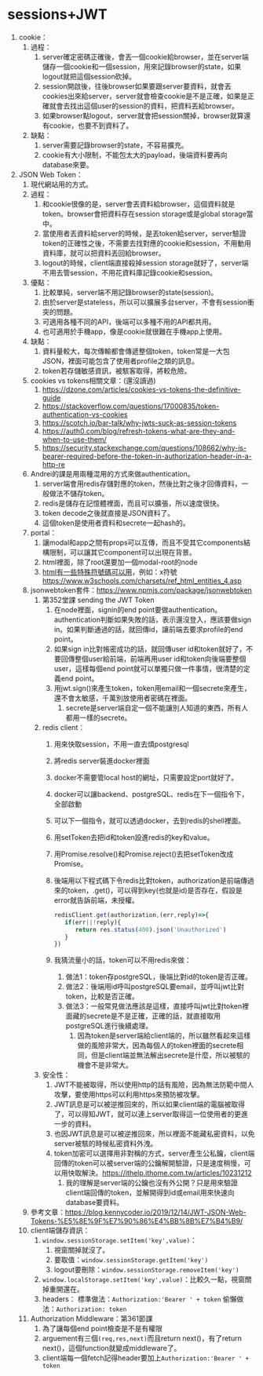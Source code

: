 # sessions+JWT

1. cookie：
   1. 過程：
      1. server確定密碼正確後，會丟一個cookie給browser，並在server端儲存一個cookie和一個session，用來記錄browser的state，如果logout就把這個session砍掉。
      2. session開啟後，往後browser如果要跟server要資料，就會丟cookies出來給server，server就會檢查cookie是不是正確，如果是正確就會去找出這個user的session的資料，把資料丟給browser。
      3. 如果browser點logout，server就會把session關掉，browser就算還有cookie，也要不到資料了。
   2. 缺點：
      1. server需要記錄browser的state，不容易擴充。
      2. cookie有大小限制，不能包太大的payload，後端資料要再向database來要。
2. JSON Web Token：
   1. 現代網站用的方式。
   2. 過程：
      1. 和cookie很像的是，server會丟資料給browser，這個資料就是token。browser會把資料存在session storage或是global storage當中。
      2. 當使用者丟資料給server的時候，是丟token給server，server驗證token的正確性之後，不需要去找對應的cookie和session，不用動用資料庫，就可以把資料丟回給browser。
      3. logout的時候，client端直接殺掉session storage就好了，server端不用去管session，不用花資料庫記錄cookie和session。
   3. 優點：
      1. 比較單純，server端不用記錄browser的state(session)。
      2. 由於server是stateless，所以可以擴展多台server，不會有session衝突的問題。
      3. 可適用各種不同的API，後端可以多種不用的API都共用。
      4. 也可適用於手機app，像是cookie就很難在手機app上使用。
   4. 缺點：
      1. 資料量較大，每次傳輸都會傳遞整個token，token常是一大包JSON，裡面可能包含了使用者profile之類的訊息。
      2. token若存儲敏感資訊，被駭客取得，將較危險。
   5. cookies vs tokens相關文章：(還沒讀過)
      1. <https://dzone.com/articles/cookies-vs-tokens-the-definitive-guide>
      2. <https://stackoverflow.com/questions/17000835/token-authentication-vs-cookies>
      3. <https://scotch.io/bar-talk/why-jwts-suck-as-session-tokens>
      4. <https://auth0.com/blog/refresh-tokens-what-are-they-and-when-to-use-them/>
      5. <https://security.stackexchange.com/questions/108662/why-is-bearer-required-before-the-token-in-authorization-header-in-a-http-re>
   6. Andrei的課是用兩種混用的方式來做authentication。
      1. server端會用redis存儲對應的token，然後比對之後才回傳資料，一般做法不儲存token。
      2. redis是儲存在記憶體裡面，而且可以擴張，所以速度很快。
      3. token decode之後就直接是JSON資料了。
      4. 這個token是使用者資料和secrete一起hash的。
   7. portal：
      1. 讓modal和app之間有props可以互傳，而且不受其它components結構限制，可以讓其它component可以出現在背景。
      2. html裡面，除了root還要加一個modal-root的node
      3. [html有一些特殊符號碼可以用](https://www.w3schools.com/charsets/ref_html_entities_4.asp)，例如：x符號<https://www.w3schools.com/charsets/ref_html_entities_4.asp>
   8. jsonwebtoken套件：<https://www.npmjs.com/package/jsonwebtoken>
      1. 第352堂課 sending the JWT Token
         1. 在node裡面，signin的end point要做authentication。authentication判斷如果失敗的話，表示還沒登入，應該要做sign in。如果判斷通過的話，就回傳id，讓前端去要求profile的end point。
         2. 如果sign in比對帳密成功的話，就回傳user id和token就好了，不要回傳整個user給前端，前端再用user id和token向後端要整個user，這樣每個end point就可以單獨只做一件事情，很清楚的定義end point。
         3. 用jwt.sign()來產生token，token用email和一個secrete來產生，還不會太敏感，千萬別放使用者密碼在裡面。
            1. secrete是server端自定一個不能讓別人知道的東西，所有人都用一樣的secrete。
      2. redis client：
         1. 用來快取session，不用一直去煩postgresql
         2. 將redis server裝進docker裡面
         3. docker不需要管local host的網址，只需要設定port就好了。
         4. docker可以讓backend、postgreSQL、redis在下一個指令下，全部啟動
         5. 可以下一個指令，就可以透過docker，去到redis的shell裡面。
         6. 用setToken去把id和token設進redis的key和value。
         7. 用Promise.resolve()和Promise.reject()去把setToken改成Promise。
         8. 後端用以下程式碼下令redis比對token，authorization是前端傳過來的token，.get()，可以得到key(也就是id)是否存在，假設是error就告訴前端，未授權。

            ```js
            redisClient.get(authorization,(err,reply)=>{
               if(err||!reply){
                  return res.status(400).json('Unauthorized')
               }
            })
            ```

         9. 我猜流量小的話，token可以不用redis來做：
            1. 做法1：token存postgreSQL，後端比對id的token是否正確。
            2. 做法2：後端用id呼叫postgreSQL要email，並呼叫jwt比對token，比較是否正確。
            3. 做法3：一般常見做法應該是這樣，直接呼叫jwt比對token裡面藏的secrete是不是正確，正確的話，就直接取用postgreSQL進行後續處理。
               1. 因為token是server端給client端的，所以雖然看起來這樣做的風險非常大，因為每個人的token裡面的secrete相同，但是client端並無法解出secrete是什麼，所以被駭的機會不是非常大。
      3. 安全性：
         1. JWT不能被取得，所以使用http的話有風險，因為無法防範中間人攻擊，要使用https可以利用https來預防被攻擊。
         2. JWT訊息是可以被逆推回來的，所以如果client端的電腦被取得了，可以得知JWT，就可以連上server取得這一位使用者的更進一步的資料。
         3. 也因JWT訊息是可以被逆推回來，所以裡面不能藏私密資料，以免server被駭的時候私密資料外洩。
         4. token加密可以選擇用非對稱的方式，server產生公私鑰，client端回傳的token可以被server端的公鑰解開驗證，只是速度稍慢，可以用快取解決。<https://ithelp.ithome.com.tw/articles/10231212>
            1. 我的理解是server端的公鑰也沒有外公開？只是用來驗證client端回傳的token，並解開得到id或email用來快速向database要資料。
   9. 參考文章：<https://blog.kennycoder.io/2019/12/14/JWT-JSON-Web-Tokens-%E5%8E%9F%E7%90%86%E4%BB%8B%E7%B4%B9/>
   10. client端儲存資訊：
       1. `window.sessionStorage.setItem('key',value)`：
          1. 視窗關掉就沒了。
          2. 要取值：`window.sessionStorage.getItem('key')`
          3. logout要刪除：`window.sessionStorage.removeItem('key')`
       2. `window.localStorage.setItem('key',value)`：比較久一點，視窗關掉重開還在。
       3. headers：
            標準做法：`Authorization:'Bearer ' + token`
            偷懶做法：`Authorization: token`
   11. Authorization Middleware：第361節課
       1. 為了讓每個end point檢查是不是有權限
       2. arguement有三個`(req,res,next)`而且return next()，有了return next()，這個function就變成middleware了。
       3. client端每一個fetch記得header要加上`Authorization:'Bearer ' + token`